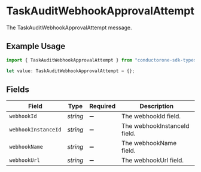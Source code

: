 # TaskAuditWebhookApprovalAttempt

The TaskAuditWebhookApprovalAttempt message.

## Example Usage

```typescript
import { TaskAuditWebhookApprovalAttempt } from "conductorone-sdk-typescript/sdk/models/shared";

let value: TaskAuditWebhookApprovalAttempt = {};
```

## Fields

| Field                        | Type                         | Required                     | Description                  |
| ---------------------------- | ---------------------------- | ---------------------------- | ---------------------------- |
| `webhookId`                  | *string*                     | :heavy_minus_sign:           | The webhookId field.         |
| `webhookInstanceId`          | *string*                     | :heavy_minus_sign:           | The webhookInstanceId field. |
| `webhookName`                | *string*                     | :heavy_minus_sign:           | The webhookName field.       |
| `webhookUrl`                 | *string*                     | :heavy_minus_sign:           | The webhookUrl field.        |